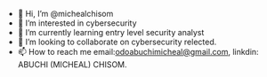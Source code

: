 - 👋 Hi, I’m @michealchisom
- 👀 I’m interested in cybersecurity
- 🌱 I’m currently learning entry level security analyst
- 💞️ I’m looking to collaborate on cybersecurity relected.
- 📫 How to reach me email:odoabuchimicheal@gmail.com, linkdin: ABUCHI (MICHEAL) CHISOM.

<!---
michealchisom/michealchisom is a ✨ special ✨ repository because its `README.md` (this file) appears on your GitHub profile.
You can click the Preview link to take a look at your changes.
--->
